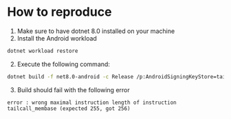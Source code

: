 # How to reproduce

1) Make sure to have dotnet 8.0 installed on your machine
2) Install the Android workload
```sh
dotnet workload restore
```
2) Execute the following command:
```sh
dotnet build -f net8.0-android -c Release /p:AndroidSigningKeyStore=tailcall.keystore /p:AndroidSigningStorePass=tailcall /p:AndroidSigningKeyAlias=tailcall /p:AndroidSigningKeyPass=tailcall
```
3) Build should fail with the following error
```
error : wrong maximal instruction length of instruction tailcall_membase (expected 255, got 256)
```
